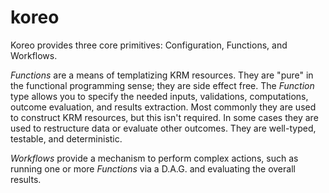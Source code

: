 # koreo
Koreo provides three core primitives: Configuration, Functions, and Workflows.

_Functions_ are a means of templatizing KRM resources. They are "pure" in the
functional programming sense; they are side effect free. The _Function_ type
allows you to specify the needed inputs, validations, computations, outcome
evaluation, and results extraction. Most commonly they are used to construct
KRM resources, but this isn't required. In some cases they are used to
restructure data or evaluate other outcomes. They are well-typed, testable,
and deterministic.

_Workflows_ provide a mechanism to perform complex actions, such as running
one or more _Functions_ via a D.A.G. and evaluating the overall results.




